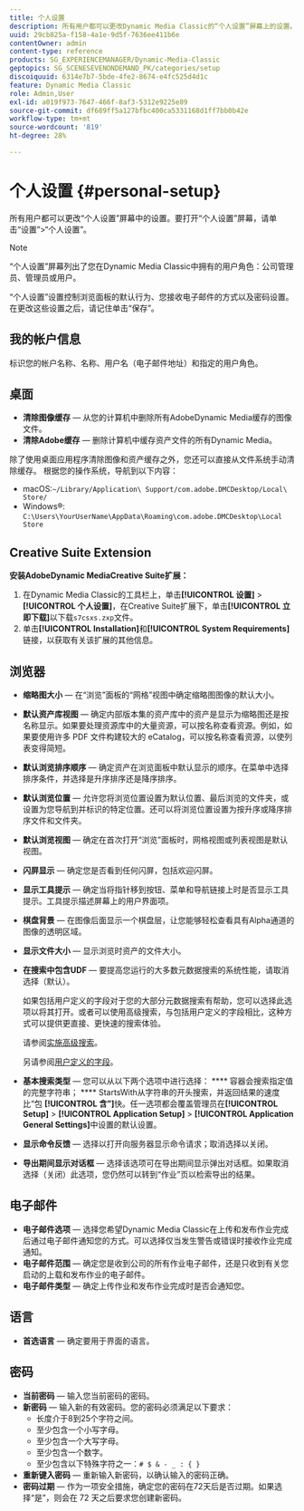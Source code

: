 ```yaml
---
title: 个人设置
description: 所有用户都可以更改Dynamic Media Classic的“个人设置”屏幕上的设置。
uuid: 29cb825a-f158-4a1e-9d5f-7636ee411b6e
contentOwner: admin
content-type: reference
products: SG_EXPERIENCEMANAGER/Dynamic-Media-Classic
geptopics: SG_SCENESEVENONDEMAND_PK/categories/setup
discoiquuid: 6314e7b7-5bde-4fe2-8674-e4fc525d4d1c
feature: Dynamic Media Classic
role: Admin,User
exl-id: a019f973-7647-466f-8af3-5312e9225e89
source-git-commit: df689ff5a127bfbc400ca5331168d1ff7bb0b42e
workflow-type: tm+mt
source-wordcount: '819'
ht-degree: 28%

---
```


# 个人设置 {#personal-setup}

所有用户都可以更改“个人设置”屏幕中的设置。要打开“个人设置”屏幕，请单击“设置”>“个人设置”。

>[!NOTE]
>
>“个人设置”屏幕列出了您在Dynamic Media Classic中拥有的用户角色：公司管理员、管理员或用户。

“个人设置”设置控制浏览面板的默认行为、您接收电子邮件的方式以及密码设置。在更改这些设置之后，请记住单击“保存”。

## 我的帐户信息

标识您的帐户名称、名称、用户名（电子邮件地址）和指定的用户角色。

## 桌面

* **清除图像缓存**  — 从您的计算机中删除所有AdobeDynamic Media缓存的图像文件。
* **清除Adobe缓存**  — 删除计算机中缓存资产文件的所有Dynamic Media。

除了使用桌面应用程序清除图像和资产缓存之外，您还可以直接从文件系统手动清除缓存。 根据您的操作系统，导航到以下内容：

* macOS:`~/Library/Application\ Support/com.adobe.DMCDesktop/Local\ Store/`
* Windows®: `C:\Users\YourUserName\AppData\Roaming\com.adobe.DMCDesktop\Local Store`

## Creative Suite Extension

**安装AdobeDynamic MediaCreative Suite扩展：**

1. 在Dynamic Media Classic的工具栏上，单击&#x200B;**[!UICONTROL 设置]** > **[!UICONTROL 个人设置]**，在Creative Suite扩展下，单击&#x200B;**[!UICONTROL 立即下载]**&#x200B;以下载`s7csxs.zxp`文件。
1. 单击&#x200B;**[!UICONTROL Installation]**&#x200B;和&#x200B;**[!UICONTROL System Requirements]**&#x200B;链接，以获取有关该扩展的其他信息。

<!--    A readme file is included at the root of the unzipped file to provide you with additional information about the extension.

1. Depending on your installed operating system, do one of the following: -->

<!-- #### Windows

|If you are running|Do this|
|--- |--- |
|Adobe Illustrator 18 in Adobe Creative Cloud 2014|<ul><li>From the root of the unzipped folder, click CC-2014.</li><li>Depending on the bit version of Adobe Illustrator that you are using, click win32 or win64.</li><li>Click libraries > flame, and then copy `aflame.dll` to Adobe Illustrator's executable folder. For example, `C:\Program Files\Adobe\Adobe Illustrator CC 2014\Support Files\Contents\Windows`. </li></ul><br/>**Note**: This example path is for the 64-bit location; the 32-bit location may fall under Program Files (x86) instead. <br/><ul><li>Return to the same libraries folder, click flamingo, and then copy `aflamingo.dll` to the same Adobe Illustrator executable folder that you used in the previous step. </li><li>Return to the win32 or win64 folder that you selected in step 2, and then copy `AdobeS7FXGFileFormat.aip` to Adobe Illustrator's plug-ins folder. For example, `C:\Program Files\Adobe\Adobe Illustrator CC 2014\Plug-ins\Illustrator Formats`. </li></ul> <br/>**Note**: This example path is for the 64-bit location; the 32-bit location may fall under Program Files (x86) instead.|
|Adobe Illustrator 17 in Adobe Creative Cloud|<ul><li>From the root of the unzipped folder, click CC. </li><li>Depending on the bit version of Adobe Illustrator that you are using, click win32 or win64.</li><li> Copy `AdobeS7FXGFileFormat.aip` to Adobe Illustrator's plug-ins folder. For example, `C:\Program Files\Adobe\Adobe Illustrator CC (64 Bit)\Plug-ins\Illustrator Formats`.</li></ul><br/>**Note**: This example path is for the 64-bit location; the 32-bit location may fall under Program Files (x86) instead.|
|Adobe Illustrator 16 in Adobe Creative Suite 6|<ul><li>From the root of the unzipped folder, click 6.0. </li><li>Depending on the bit version of Adobe Illustrator that you are using, click win32 or win64. </li><li>Copy AdobeS7FXGFileFormat.aip to Adobe Illustrator's plug-ins folder. For example, `C:\Program Files\Adobe\Adobe Illustrator CS6 (64 Bit)\Plug-ins\Illustrator Formats`.</li></ul><br/>**Note**: This example path is for the 64-bit location; the 32-bit location may fall under Program Files (x86) instead.|

#### Mac

|If you are running|Do this|
|--- |--- |
|Adobe Illustrator 18 in Adobe Creative Cloud 2014|<ul><li>From the root of the unzipped folder, click CC-2014 > mac64.</li><li>Click libraries > flame, and then copy the `aflame.framework` folder to Adobe Illustrator package contents folder. For example, `/Applications/Adobe Illustrator CC 2014/ Illustrator.app/Contents/Frameworks/`. (To open Adobe Illustrator’s package contents folder, right-click on the Adobe illustrator CC 2014 icon and click Show Package Contents from context menu).</li><li>Return to the same libraries folder, click `flamingo`, and then copy the `aflamingo.framework` folder to the same Adobe Illustrator package contents folder that you used in the previous step.</li><li>Return to the mac64 folder that you selected in step 1, and then copy the `AdobeS7FXGFileFormat.aip` folder to Adobe Illustrator’s plug-in folder. For example, `/Applications/Adobe Illustrator CC 2014/Plug-ins/Illustrator Formats/`.</li></ul><br/>|
|Adobe Illustrator 17 in Adobe Creative Cloud|<ul><li>From the root of the unzipped folder, click CC > mac64</li><li>Copy the `AdobeS7FXGFileFormat.aip` folder to Adobe Illustrator’s plug-in folder. For example, `/Applications/Adobe Illustrator CC/Plug-ins/Illustrator Formats/`.</li></ul><br/>|
|Adobe Illustrator 16 in Adobe Creative Suite 6|<ul><li>From the root of the unzipped folder, click 6.0 > mac64</li><li>Copy the `AdobeS7FXGFileFormat.aip` folder to Adobe Illustrator’s plug-in folder. For example, `/Applications/Adobe Illustrator CS6/Plug-ins/Illustrator Formats/`.</li></ul>|

The plug-in is now available for you to use in Adobe Illustrator. -->

## 浏览器

* **缩略图大小**  — 在“浏览”面板的“网格”视图中确定缩略图图像的默认大小。
* **默认资产库视图**  — 确定内部版本集的资产库中的资产是显示为缩略图还是按名称显示。如果要处理资源库中的大量资源，可以按名称查看资源。例如，如果要使用许多 PDF 文件构建较大的 eCatalog，可以按名称查看资源，以使列表变得简短。
* **默认浏览排序顺序**  — 确定资产在浏览面板中默认显示的顺序。在菜单中选择排序条件，并选择是升序排序还是降序排序。
* **默认浏览位置**  — 允许您将浏览位置设置为默认位置、最后浏览的文件夹，或设置为您导航到并标识的特定位置。还可以将浏览位置设置为按升序或降序排序文件和文件夹。
* **默认浏览视图**  — 确定在首次打开“浏览”面板时，网格视图或列表视图是默认视图。
* **闪屏显示**  — 确定您是否看到任何闪屏，包括欢迎闪屏。
* **显示工具提示**  — 确定当将指针移到按钮、菜单和导航链接上时是否显示工具提示。工具提示描述屏幕上的用户界面项。
* **棋盘背景**  — 在图像后面显示一个棋盘层，让您能够轻松查看具有Alpha通道的图像的透明区域。
* **显示文件大小**  — 显示浏览时资产的文件大小。
* **在搜索中包含UDF**  — 要提高您运行的大多数元数据搜索的系统性能，请取消选择（默认）。

   如果包括用户定义的字段对于您的大部分元数据搜索有帮助，您可以选择此选项以将其打开。或者可以使用高级搜索，与包括用户定义的字段相比，这种方式可以提供更直接、更快速的搜索体验。

   请参阅[实施高级搜索](searching-assets.md#conducting_an_advanced_search)。

   另请参阅[用户定义的字段](application-setup.md#user_defined_fields)。

* **基本搜索类型**  — 您可以从以下两个选项中进行选择： **** 容器会搜索指定值的完整字符串； **** StartsWith从字符串的开头搜索，并返回结果的速度比“包 **[!UICONTROL 含”]**&#x200B;快。任一选项都会覆盖管理员在&#x200B;**[!UICONTROL Setup]** > **[!UICONTROL Application Setup]** > **[!UICONTROL Application General Settings]**&#x200B;中设置的默认设置。
* **显示命令反馈**  — 选择以打开向服务器显示命令请求；取消选择以关闭。
* **导出期间显示对话框**  — 选择该选项可在导出期间显示弹出对话框。如果取消选择（关闭）此选项，您仍然可以转到“作业”页以检索导出的结果。

## 电子邮件

* **电子邮件选项**  — 选择您希望Dynamic Media Classic在上传和发布作业完成后通过电子邮件通知您的方式。可以选择仅当发生警告或错误时接收作业完成通知。
* **电子邮件范围**  — 确定您是收到公司的所有作业电子邮件，还是只收到有关您启动的上载和发布作业的电子邮件。
* **电子邮件类型**  — 确定上传作业和发布作业完成时是否会通知您。

## 语言

* **首选语言**  — 确定要用于界面的语言。

## 密码

* **当前密码**  — 输入您当前密码的密码。
* **新密码**  — 输入新的有效密码。您的密码必须满足以下要求：
   * 长度介于8到25个字符之间。
   * 至少包含一个小写字母。
   * 至少包含一个大写字母。
   * 至少包含一个数字。
   * 至少包含以下特殊字符之一：`# $ & - _ : { }`
* **重新键入密码**  — 重新输入新密码，以确认输入的密码正确。
* **密码过期**  — 作为一项安全措施，确定您的密码在72天后是否过期。如果选择“是”，则会在 72 天之后要求您创建新密码。
